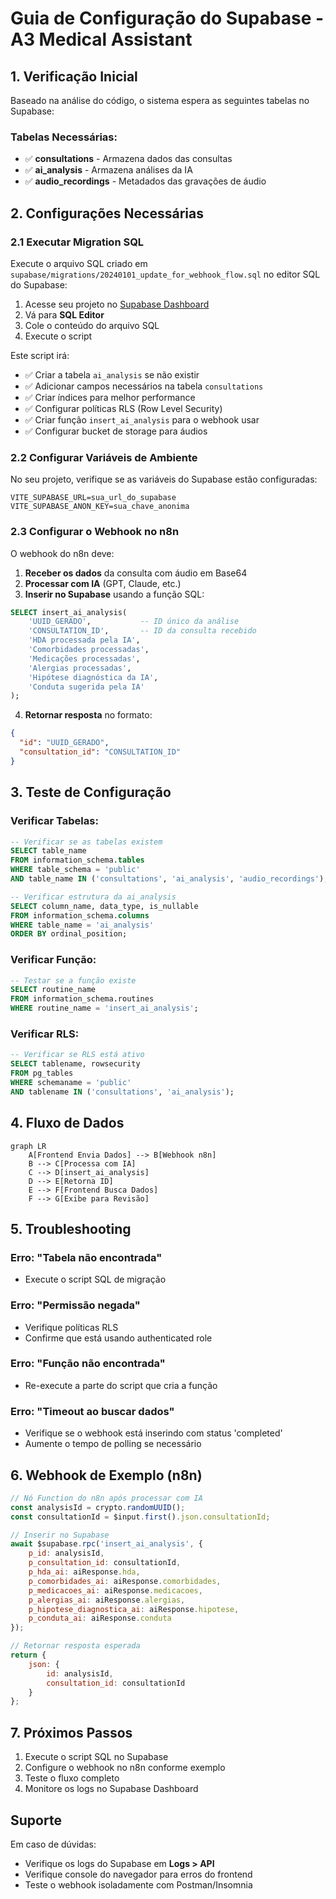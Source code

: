 # Guia de Configuração do Supabase - A3 Medical Assistant

## 1. Verificação Inicial

Baseado na análise do código, o sistema espera as seguintes tabelas no Supabase:

### Tabelas Necessárias:
- ✅ **consultations** - Armazena dados das consultas
- ✅ **ai_analysis** - Armazena análises da IA
- ✅ **audio_recordings** - Metadados das gravações de áudio

## 2. Configurações Necessárias

### 2.1 Executar Migration SQL

Execute o arquivo SQL criado em `supabase/migrations/20240101_update_for_webhook_flow.sql` no editor SQL do Supabase:

1. Acesse seu projeto no [Supabase Dashboard](https://app.supabase.com)
2. Vá para **SQL Editor**
3. Cole o conteúdo do arquivo SQL
4. Execute o script

Este script irá:
- ✅ Criar a tabela `ai_analysis` se não existir
- ✅ Adicionar campos necessários na tabela `consultations`
- ✅ Criar índices para melhor performance
- ✅ Configurar políticas RLS (Row Level Security)
- ✅ Criar função `insert_ai_analysis` para o webhook usar
- ✅ Configurar bucket de storage para áudios

### 2.2 Configurar Variáveis de Ambiente

No seu projeto, verifique se as variáveis do Supabase estão configuradas:

```env
VITE_SUPABASE_URL=sua_url_do_supabase
VITE_SUPABASE_ANON_KEY=sua_chave_anonima
```

### 2.3 Configurar o Webhook no n8n

O webhook do n8n deve:

1. **Receber os dados** da consulta com áudio em Base64
2. **Processar com IA** (GPT, Claude, etc.)
3. **Inserir no Supabase** usando a função SQL:

```sql
SELECT insert_ai_analysis(
    'UUID_GERADO',           -- ID único da análise
    'CONSULTATION_ID',       -- ID da consulta recebido
    'HDA processada pela IA',
    'Comorbidades processadas',
    'Medicações processadas',
    'Alergias processadas',
    'Hipótese diagnóstica da IA',
    'Conduta sugerida pela IA'
);
```

4. **Retornar resposta** no formato:
```json
{
  "id": "UUID_GERADO",
  "consultation_id": "CONSULTATION_ID"
}
```

## 3. Teste de Configuração

### Verificar Tabelas:
```sql
-- Verificar se as tabelas existem
SELECT table_name 
FROM information_schema.tables 
WHERE table_schema = 'public' 
AND table_name IN ('consultations', 'ai_analysis', 'audio_recordings');

-- Verificar estrutura da ai_analysis
SELECT column_name, data_type, is_nullable
FROM information_schema.columns
WHERE table_name = 'ai_analysis'
ORDER BY ordinal_position;
```

### Verificar Função:
```sql
-- Testar se a função existe
SELECT routine_name
FROM information_schema.routines
WHERE routine_name = 'insert_ai_analysis';
```

### Verificar RLS:
```sql
-- Verificar se RLS está ativo
SELECT tablename, rowsecurity 
FROM pg_tables 
WHERE schemaname = 'public' 
AND tablename IN ('consultations', 'ai_analysis');
```

## 4. Fluxo de Dados

```mermaid
graph LR
    A[Frontend Envia Dados] --> B[Webhook n8n]
    B --> C[Processa com IA]
    C --> D[insert_ai_analysis]
    D --> E[Retorna ID]
    E --> F[Frontend Busca Dados]
    F --> G[Exibe para Revisão]
```

## 5. Troubleshooting

### Erro: "Tabela não encontrada"
- Execute o script SQL de migração

### Erro: "Permissão negada"
- Verifique políticas RLS
- Confirme que está usando authenticated role

### Erro: "Função não encontrada"
- Re-execute a parte do script que cria a função

### Erro: "Timeout ao buscar dados"
- Verifique se o webhook está inserindo com status 'completed'
- Aumente o tempo de polling se necessário

## 6. Webhook de Exemplo (n8n)

```javascript
// Nó Function do n8n após processar com IA
const analysisId = crypto.randomUUID();
const consultationId = $input.first().json.consultationId;

// Inserir no Supabase
await $supabase.rpc('insert_ai_analysis', {
    p_id: analysisId,
    p_consultation_id: consultationId,
    p_hda_ai: aiResponse.hda,
    p_comorbidades_ai: aiResponse.comorbidades,
    p_medicacoes_ai: aiResponse.medicacoes,
    p_alergias_ai: aiResponse.alergias,
    p_hipotese_diagnostica_ai: aiResponse.hipotese,
    p_conduta_ai: aiResponse.conduta
});

// Retornar resposta esperada
return {
    json: {
        id: analysisId,
        consultation_id: consultationId
    }
};
```

## 7. Próximos Passos

1. Execute o script SQL no Supabase
2. Configure o webhook no n8n conforme exemplo
3. Teste o fluxo completo
4. Monitore os logs no Supabase Dashboard

## Suporte

Em caso de dúvidas:
- Verifique os logs do Supabase em **Logs > API**
- Verifique console do navegador para erros do frontend
- Teste o webhook isoladamente com Postman/Insomnia 
